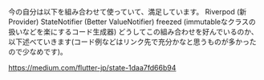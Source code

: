 今の自分は以下を組み合わせて使っていて、満足しています。
Riverpod (新Provider)
StateNotifier (Better ValueNotifier)
freezed (immutableなクラスの扱いなどを楽にするコード生成器)
どうしてこの組み合わせを好んでいるのか、以下述べていきます(コード例などはリンク先で充分かなと思うものが多かったので少なめです)。


https://medium.com/flutter-jp/state-1daa7fd66b94